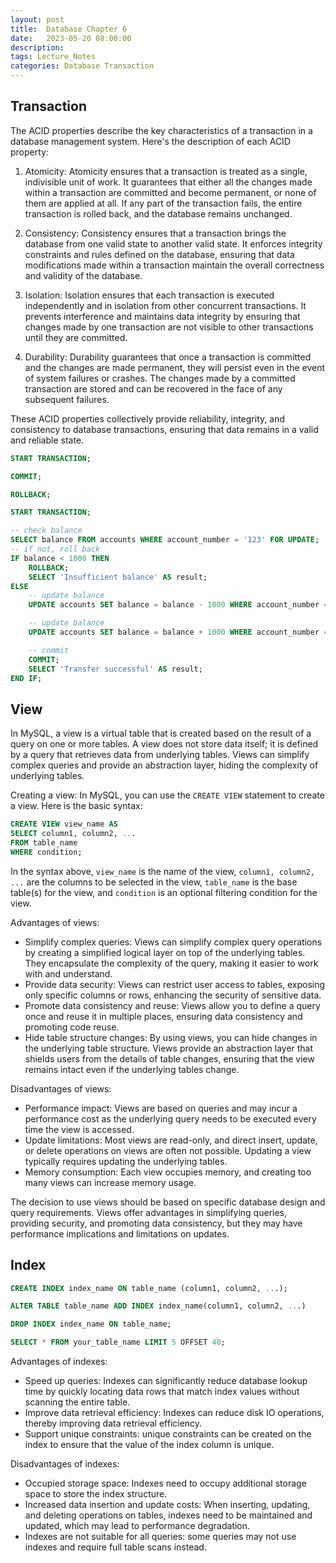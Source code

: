 ```yaml
---
layout: post
title:  Database Chapter 6
date:   2023-05-20 08:00:00
description: 
tags: Lecture_Notes 
categories: Database Transaction
---
```


## Transaction

The ACID properties describe the key characteristics of a transaction in a database management system. Here's the description of each ACID property:

1. Atomicity:
   Atomicity ensures that a transaction is treated as a single, indivisible unit of work. It guarantees that either all the changes made within a transaction are committed and become permanent, or none of them are applied at all. If any part of the transaction fails, the entire transaction is rolled back, and the database remains unchanged.

2. Consistency:
   Consistency ensures that a transaction brings the database from one valid state to another valid state. It enforces integrity constraints and rules defined on the database, ensuring that data modifications made within a transaction maintain the overall correctness and validity of the database.

3. Isolation:
   Isolation ensures that each transaction is executed independently and in isolation from other concurrent transactions. It prevents interference and maintains data integrity by ensuring that changes made by one transaction are not visible to other transactions until they are committed.

4. Durability:
   Durability guarantees that once a transaction is committed and the changes are made permanent, they will persist even in the event of system failures or crashes. The changes made by a committed transaction are stored and can be recovered in the face of any subsequent failures.

These ACID properties collectively provide reliability, integrity, and consistency to database transactions, ensuring that data remains in a valid and reliable state.

```sql
START TRANSACTION;

COMMIT;

ROLLBACK;
```

```sql
START TRANSACTION;

-- check balance
SELECT balance FROM accounts WHERE account_number = '123' FOR UPDATE;
-- if not, roll back
IF balance < 1000 THEN
    ROLLBACK;
    SELECT 'Insufficient balance' AS result;
ELSE
    -- update balance
    UPDATE accounts SET balance = balance - 1000 WHERE account_number = '123';

    -- update balance 
    UPDATE accounts SET balance = balance + 1000 WHERE account_number = '456';

    -- commit
    COMMIT;
    SELECT 'Transfer successful' AS result;
END IF;

```

## View

In MySQL, a view is a virtual table that is created based on the result of a query on one or more tables. A view does not store data itself; it is defined by a query that retrieves data from underlying tables. Views can simplify complex queries and provide an abstraction layer, hiding the complexity of underlying tables.

Creating a view:
In MySQL, you can use the `CREATE VIEW` statement to create a view. Here is the basic syntax:

```sql
CREATE VIEW view_name AS
SELECT column1, column2, ...
FROM table_name
WHERE condition;
```

In the syntax above, `view_name` is the name of the view, `column1, column2, ...` are the columns to be selected in the view, `table_name` is the base table(s) for the view, and `condition` is an optional filtering condition for the view.

Advantages of views:

- Simplify complex queries: Views can simplify complex query operations by creating a simplified logical layer on top of the underlying tables. They encapsulate the complexity of the query, making it easier to work with and understand.
- Provide data security: Views can restrict user access to tables, exposing only specific columns or rows, enhancing the security of sensitive data.
- Promote data consistency and reuse: Views allow you to define a query once and reuse it in multiple places, ensuring data consistency and promoting code reuse.
- Hide table structure changes: By using views, you can hide changes in the underlying table structure. Views provide an abstraction layer that shields users from the details of table changes, ensuring that the view remains intact even if the underlying tables change.

Disadvantages of views:

- Performance impact: Views are based on queries and may incur a performance cost as the underlying query needs to be executed every time the view is accessed.
- Update limitations: Most views are read-only, and direct insert, update, or delete operations on views are often not possible. Updating a view typically requires updating the underlying tables.
- Memory consumption: Each view occupies memory, and creating too many views can increase memory usage.

The decision to use views should be based on specific database design and query requirements. Views offer advantages in simplifying queries, providing security, and promoting data consistency, but they may have performance implications and limitations on updates.

## Index

```sql
CREATE INDEX index_name ON table_name (column1, column2, ...);
```

```sql
ALTER TABLE table_name ADD INDEX index_name(column1, column2, ...)
```

```sql
DROP INDEX index_name ON table_name;
```

```sql
SELECT * FROM your_table_name LIMIT 5 OFFSET 40;
```

Advantages of indexes:

- Speed up queries: Indexes can significantly reduce database lookup time by quickly locating data rows that match index values without scanning the entire table.
- Improve data retrieval efficiency: Indexes can reduce disk IO operations, thereby improving data retrieval efficiency.
- Support unique constraints: unique constraints can be created on the index to ensure that the value of the index column is unique.

Disadvantages of indexes:

- Occupied storage space: Indexes need to occupy additional storage space to store the index structure.
- Increased data insertion and update costs: When inserting, updating, and deleting operations on tables, indexes need to be maintained and updated, which may lead to performance degradation.
- Indexes are not suitable for all queries: some queries may not use indexes and require full table scans instead.